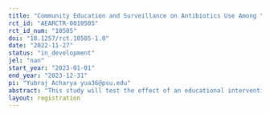 ```yaml
---
title: "Community Education and Surveillance on Antibiotics Use Among Young Children in Nepal: A Randomized Controlled Trial"
rct_id: "AEARCTR-0010505"
rct_id_num: "10505"
doi: "10.1257/rct.10505-1.0"
date: "2022-11-27"
status: "in_development"
jel: "nan"
start_year: "2023-01-01"
end_year: "2023-12-31"
pi: "Yubraj Acharya yua36@psu.edu"
abstract: "This study will test the effect of an educational intervention targeted to parents of young children on non-prescribed antibiotics consumption in Nepal. The outcomes will be tracked using a surveillance system designed specifically for this purpose. "
layout: registration
---
```


